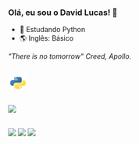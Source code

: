 ### Olá, eu sou o David Lucas! 👋

- 🌱 Estudando Python
- 🌎 Inglês: Básico

<i>"There is no tomorrow" Creed, Apollo.</i>
<div style="display: inline_block"><br>
  <img align="center" alt="Lucas-Python" height="30" width="40" src="https://raw.githubusercontent.com/devicons/devicon/master/icons/python/python-original.svg">
</div>
  
  ##
<div>
<img height="360em" src="https://github-readme-stats.vercel.app/api/top-langs/?username=lucaspbds&show_icons=true&theme=aura_dark#gh-dark-mode-only">
</div>

  ##
<div> 
  <a href="https://instagram.com/lucaspbds" target="_blank"><img src="https://img.shields.io/badge/-Instagram-%23E4405F?style=for-the-badge&logo=instagram&logoColor=white" target="_blank"></a>
  <a href = "mailto:davidlucas2610@gmail.com"><img src="https://img.shields.io/badge/-Gmail-%23333?style=for-the-badge&logo=gmail&logoColor=white" target="_blank"></a>
  <a href="https://www.linkedin.com/in/lucas-pereira-63701b296/" target="_blank"><img src="https://img.shields.io/badge/-LinkedIn-%230077B5?style=for-the-badge&logo=linkedin&logoColor=white" target="_blank"></a> 
  
</div>
